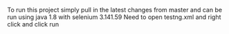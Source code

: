 To run this project simply pull in the latest changes from master and can be run using java 1.8 with selenium 3.141.59
Need to open testng.xml and right click and click run
